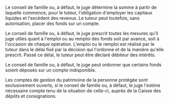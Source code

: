 Le conseil de famille ou, à défaut, le juge détermine la somme à partir de laquelle commence, pour le tuteur, l'obligation d'employer les capitaux liquides et l'excédent des revenus. Le tuteur peut toutefois, sans autorisation, placer des fonds sur un compte.


Le conseil de famille ou, à défaut, le juge prescrit toutes les mesures qu'il juge utiles quant à l'emploi ou au remploi des fonds soit par avance, soit à l'occasion de chaque opération. L'emploi ou le remploi est réalisé par le tuteur dans le délai fixé par la décision qui l'ordonne et de la manière qu'elle prescrit. Passé ce délai, le tuteur peut être déclaré débiteur des intérêts.


Le conseil de famille ou, à défaut, le juge peut ordonner que certains fonds soient déposés sur un compte indisponible.


Les comptes de gestion du patrimoine de la personne protégée sont exclusivement ouverts, si le conseil de famille ou, à défaut, le juge l'estime nécessaire compte tenu de la situation de celle-ci, auprès de la Caisse des dépôts et consignations.


